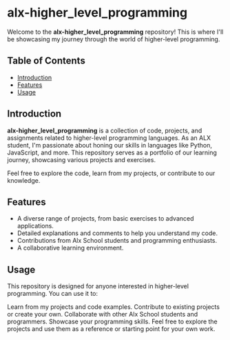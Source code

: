 # alx-higher_level_programming

Welcome to the **alx-higher_level_programming** repository! This is where I'll be showcasing my journey through the world of higher-level programming.

## Table of Contents
- [Introduction](#introduction)
- [Features](#features)
- [Usage](#usage)

## Introduction

**alx-higher_level_programming** is a collection of code, projects, and assignments related to higher-level programming languages. As an ALX  student, I'm passionate about honing our skills in languages like Python, JavaScript, and more. This repository serves as a portfolio of our learning journey, showcasing various projects and exercises.

Feel free to explore the code, learn from my projects, or contribute to our knowledge.

## Features

- A diverse range of projects, from basic exercises to advanced applications.
- Detailed explanations and comments to help you understand my code.
- Contributions from Alx School students and programming enthusiasts.
- A collaborative learning environment.

## Usage

This repository is designed for anyone interested in higher-level programming. You can use it to:

Learn from my projects and code examples.
Contribute to existing projects or create your own.
Collaborate with other Alx School students and programmers.
Showcase your programming skills.
Feel free to explore the projects and use them as a reference or starting point for your own work.
